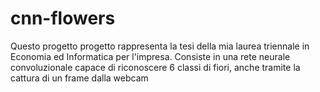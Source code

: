 # cnn-flowers
Questo progetto progetto rappresenta la tesi della mia laurea triennale in Economia ed Informatica per l'impresa. Consiste in una rete neurale convoluzionale capace di riconoscere 6 classi di fiori, anche tramite la cattura di un frame dalla webcam
